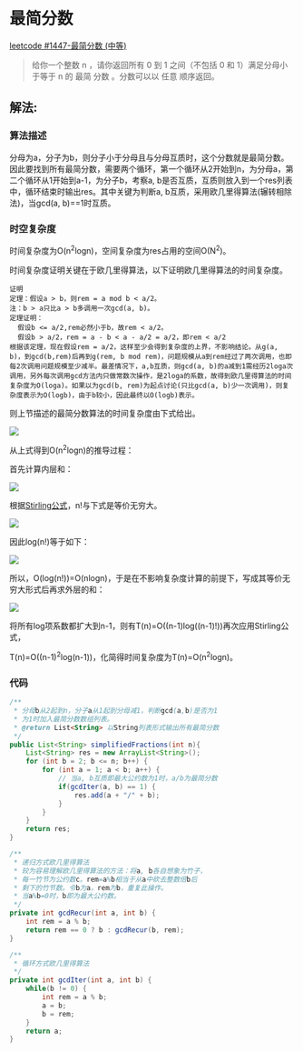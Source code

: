 # 最简分数

[leetcode #1447-最简分数 (中等)](https://leetcode-cn.com/problems/simplified-fractions/)

> 给你一个整数 n ，请你返回所有 0 到 1 之间（不包括 0 和 1）满足分母小于等于  n 的 最简 分数 。分数可以以 任意 顺序返回。

## 解法: 

### 算法描述

分母为a，分子为b，则分子小于分母且与分母互质时，这个分数就是最简分数。因此要找到所有最简分数，需要两个循环，第一个循环从2开始到n，为分母a，第二个循环从1开始到a-1，为分子b，考察a, b是否互质，互质则放入到一个res列表中，循环结束时输出res。其中关键为判断a, b互质，采用欧几里得算法(辗转相除法)，当gcd(a, b)==1时互质。

### 时空复杂度

时间复杂度为O(n<sup>2</sup>logn)，空间复杂度为res占用的空间O(N<sup>2</sup>)。

时间复杂度证明关键在于欧几里得算法，以下证明欧几里得算法的时间复杂度。

```
证明
定理：假设a > b，则rem = a mod b < a/2。
注：b > a只比a > b多调用一次gcd(a, b)。
定理证明：
  假设b <= a/2,rem必然小于b，故rem < a/2。
  假设b > a/2，rem = a - b < a - a/2 = a/2，即rem < a/2
根据该定理，现在假设rem = a/2，这样至少会得到复杂度的上界，不影响结论。从g(a, b)，到gcd(b,rem)后再到g(rem, b mod rem)，问题规模从a到rem经过了两次调用，也即每2次调用问题规模至少减半。最差情况下，a,b互质，则gcd(a, b)的a减到1需经历2loga次调用，另外每次调用gcd方法内只做常数次操作，是2loga的系数，故得到欧几里得算法的时间复杂度为O(loga)。如果以为gcd(b, rem)为起点讨论(只比gcd(a, b)少一次调用)，则复杂度表示为O(logb)，由于b较小，因此最终以O(logb)表示。
```

则上节描述的最简分数算法的时间复杂度由下式给出。

![](https://latex.codecogs.com/gif.latex?\sum^{n}_{a=2}\sum^{a-1}_{b=1}{\log}b)

从上式得到O(n<sup>2</sup>logn)的推导过程：

首先计算内层和：

![](https://latex.codecogs.com/gif.latex?\sum^{a-1}_{b=1}{\log}b=log1+log2+log3+...+log(a-1)=log((a-1)!))

根据[Stirling公式](https://en.wikipedia.org/wiki/Stirling%27s_approximation)，n!与下式是等价无穷大。

![](https://latex.codecogs.com/gif.latex?log(\sqrt{2{\pi}n}\left(\frac{n}{e}\right)^{n}))

因此log(n!)等于如下：

![](https://latex.codecogs.com/gif.latex?log(n!){\sim}log(\sqrt{2{\pi}n}\left(\frac{n}{e}\right)^{n})=\frac{1}{2}{\log}(2\pi)+\frac{1}{2}{\log}n+n{\log}n-n{\log}e)

所以，O(log(n!))=O(nlogn)，于是在不影响复杂度计算的前提下，写成其等价无穷大形式后再求外层的和：

![](https://latex.codecogs.com/gif.latex?\sum^{n}_{a=2}(a-1)log(a-1)=log1+2log2+3log3+...+(n-1)log(n-1))

将所有log项系数都扩大到n-1，则有T(n)=O((n-1)log((n-1)!))再次应用Stirling公式，

T(n)=O((n-1)<sup>2</sup>log(n-1))，化简得时间复杂度为T(n)=O(n<sup>2</sup>logn)。

### 代码

```java
/**
 * 分母b从2起到n，分子a从1起到分母减1，判断gcd(a,b)是否为1
 * 为1时加入最简分数数组列表。
 * @return List<String> 以String列表形式输出所有最简分数
 */
public List<String> simplifiedFractions(int n){
    List<String> res = new ArrayList<String>();
    for (int b = 2; b <= n; b++) {
        for (int a = 1; a < b; a++) {
            // 当a, b互质即最大公约数为1时，a/b为最简分数
            if(gcdIter(a, b) == 1) {
                res.add(a + "/" + b);
            }
        }
    }
    return res;
}

/**
 * 递归方式欧几里得算法
 * 较为容易理解欧几里得算法的方法：将a, b各自想象为竹子，
 * 每一竹节为公约数c。rem=a%b相当于从a中砍去整数倍b后
 * 剩下的竹节数。令b为a，rem为b，重复此操作。
 * 当a%b=0时，b即为最大公约数。
 */
private int gcdRecur(int a, int b) {
    int rem = a % b;
    return rem == 0 ? b : gcdRecur(b, rem);
}

/**
 * 循环方式欧几里得算法
 */
private int gcdIter(int a, int b) {
    while(b != 0) {
        int rem = a % b;
        a = b;
        b = rem;
    }
    return a;
}
```